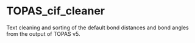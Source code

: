 # TOPAS_cif_cleaner
Text cleaning and sorting of the default bond distances and bond angles from the output of TOPAS v5.

